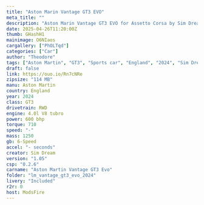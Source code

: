 ```yaml
---
title: "Aston Marin Vantage GT3 EVO"
meta_title: ""
description: "Aston Marin Vantage GT3 EVO for Assetto Corsa by Sim Dream"
date: 2025-04-26T11:20:00Z
thumb: GHashH1
mainimage: O6NIaos
cargallery: ["PhOLTqd"]
categories: ["Car"]
author: "Theodore"
tags: ["Aston Martin", "GT3", "Sports car", "England", "2024", "Sim Dream"]
draft: false
link: https://ouo.io/Rn7cNRe
zipsize: "114 MB"
manu: Aston Martin
country: England
year: 2024
class: GT3
drivetrain: RWD
engine: 4.0l V8 tubro
power: 600 bhp
torque: 710
speed: "-"
mass: 1250
gb: 6-Speed
accel: "- seconds"
creator: Sim Dream
version: "1.05"
csp: "0.2.6"
carname: "Aston Martin Vantage GT3 Evo"
folder: "lm_vantage_gt3_evo_2024"
livery: "Included"
r2r: 0
host: ModsFire
---
```

